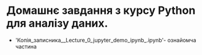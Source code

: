# Домашнє завдання з курсу Python для аналізу даних. 
- 'Копія_записника__Lecture_0_jupyter_demo_ipynb_.ipynb'- ознайомча частина 
